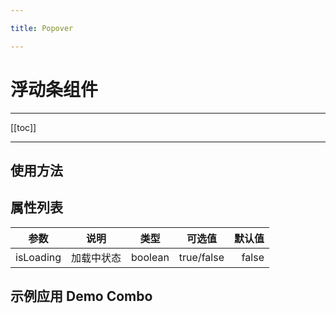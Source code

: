 ```yaml
---

title: Popover

---
```


# 浮动条组件

---

[[toc]]

---

## 使用方法

## 属性列表

| 参数       |  说明   | 类型 | 可选值 | 默认值 |
| --------- |:----------:|:------:|:-----:|-----:|
| isLoading      |  加载中状态 | boolean  |  true/false | false |

## 示例应用 Demo Combo
